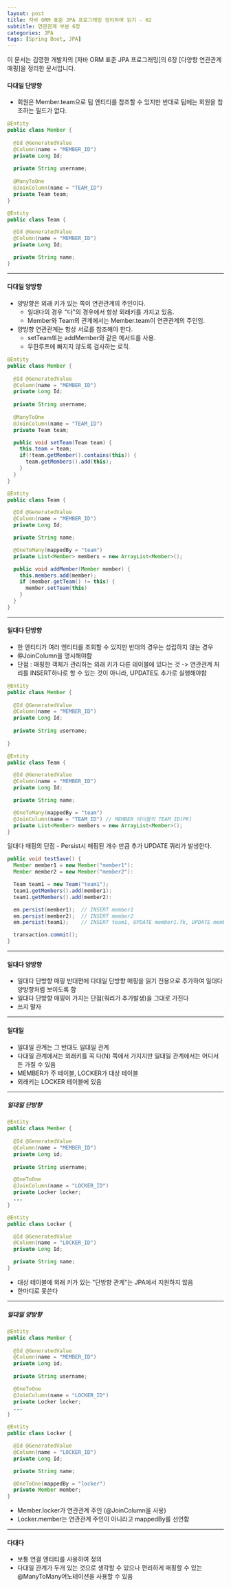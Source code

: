 ```yaml
---
layout: post
title: 자바 ORM 표준 JPA 프로그래밍 정리하며 읽기 - 02
subtitle: 연관관계 부분 6장
categories: JPA
tags: [Spring Boot, JPA]
---
```


이 문서는 김영한 개발자의 [자바 ORM 표준 JPA 프로그래밍]의 6장 [다양항 연관관계 매핑]을 정리한 문서입니다. 


#### 다대일 단방향

- 회원은 Member.team으로 팀 엔티티를 참조할 수 있지만 반대로 팀에는 회원을 참조하는 필드가 없다.

```java
@Entity
public class Member {
  
  @Id @GeneratedValue
  @Column(name = "MEMBER_ID")
  private Long Id;
  
  private String username;
  
  @ManyToOne
  @JoinColumn(name = "TEAM_ID")
  private Team team;
}
```

```java
@Entity
public class Team {

  @Id @GeneratedValue
  @Column(name = "MEMBER_ID")
  private Long Id;

  private String name;
}
```

---

#### 다대일 양방향

- 양방향은 외래 키가 있는 쪽이 연관관계의 주인이다.
  - 일대다의 경우 "다"의 경우에서 항상 외래키를 가지고 있음.
  - Member와 Team의 관계에서는 Member.team이 연관관계의 주인임.
- 양방향 연관관계는 항상 서로를 참조해야 한다.
  - setTeam또는 addMember와 같은 메서드를 사용.
  - 무한루프에 빠지지 않도록 검사하는 로직.


```java
@Entity
public class Member {
  
  @Id @GeneratedValue
  @Column(name = "MEMBER_ID")
  private Long Id;
  
  private String username;
  
  @ManyToOne
  @JoinColumn(name = "TEAM_ID")
  private Team team;

  public void setTeam(Team team) {
    this.team = team;
    if(!team.getMember().contains(this)) {
      team.getMembers().add(this);
    }
  }
}
```


```java
@Entity
public class Team {

  @Id @GeneratedValue
  @Column(name = "MEMBER_ID")
  private Long Id;

  private String name;

  @OneToMany(mappedBy = "team")
  private List<Member> members = new ArrayList<Member>();

  public void addMember(Member member) {
    this.members.add(member);
    if (member.getTeam() != this) {
      member.setTeam(this)
    }
  }
}
```

---

#### 일대다 단방향

- 한 엔티티가 여러 엔티티를 조회할 수 있지만 반대의 경우는 성립하지 않는 경우
- @JoinColumn을 명시해야함
- 단점 : 매핑한 객체가 관리하는 외래 키가 다른 테이블에 있다는 것 -> 연관관계 처리를 INSERT하나로 할 수 있는 것이 아니라, UPDATE도 추가로 실행해야함


```java
@Entity
public class Member {
  
  @Id @GeneratedValue
  @Column(name = "MEMBER_ID")
  private Long Id;
  
  private String username;
  
}
```

```java
@Entity
public class Team {

  @Id @GeneratedValue
  @Column(name = "MEMBER_ID")
  private Long Id;

  private String name;

  @OneToMany(mappedBy = "team")
  @JoinColumn(name = "TEAM_ID") // MEMBER 테이블의 TEAM_ID(PK)
  private List<Member> members = new ArrayList<Member>();
}
```

일대다 매핑의 단점 - Persist시 매핑된 개수 만큼 추가 UPDATE 쿼리가 발생한다.

```java
public void testSave() {
  Member member1 = new Member("member1"):
  Member member2 = new Member("member2"):

  Team team1 = new Team("team1");
  team1.getMembers().add(member1):
  team1.getMembers().add(member2):

  em.persist(member1);  // INSERT member1
  em.persist(member2);  // INSERT member2
  em.persist(team1);    // INSERT team1, UPDATE member1.fk, UPDATE member2.fk

  transaction.commit();
}
```

---

#### 일대다 양방향

- 일대다 단방향 매핑 반대편에 다대일 단방향 매핑을 읽기 전용으로 추가하여 일대다 양방향처럼 보이도록 함
- 일대다 단방향 매핑이 가지는 단점(쿼리가 추가발생)을 그대로 가진다
- 쓰지 말자

---

#### 일대일

- 일대일 관계는 그 반대도 일대일 관계
- 다대일 관계에서는 외래키를 꼭 다(N) 쪽에서 가지지만 일대일 관계에서는 어디서든 가질 수 있음
- MEMBER가 주 테이블, LOCKER가 대상 테이블
- 외래키는 LOCKER 테이블에 있음

---

##### 일대일 단방향

```java
@Entity
public class Member {
  
  @Id @GeneratedValue
  @Column(name = "MEMBER_ID")
  private Long id;
  
  private String username;

  @OneToOne
  @JoinColumn(name = "LOCKER_ID")
  private Locker locker;
  ...
}

@Entity
public class Locker {

  @Id @GeneratedValue
  @Column(name = "LOCKER_ID")
  private Long Id;

  private String name;
}
```

- 대상 테이블에 외래 키가 있는 "단방향 관계"는 JPA에서 지원하지 않음
- 한마디로 못쓴다

---

##### 일대일 양방향

```java
@Entity
public class Member {
  
  @Id @GeneratedValue
  @Column(name = "MEMBER_ID")
  private Long id;
  
  private String username;

  @OneToOne
  @JoinColumn(name = "LOCKER_ID")
  private Locker locker;
  ...
}

@Entity
public class Locker {

  @Id @GeneratedValue
  @Column(name = "LOCKER_ID")
  private Long Id;

  private String name;

  @OneToOne(mappedBy = "locker")
  private Member member;
}
```

- Member.locker가 연관관계 주인 (@JoinColumn을 사용)
- Locker.member는 연관관계 주인이 아니라고 mappedBy를 선언함

---

#### 다대다

- 보통 연결 엔티티를 사용하여 정의
- 다대일 관계가 두개 있는 것으로 생각할 수 있으나 편리하게 매핑할 수 있는 @ManyToMany어노테이션을 사용할 수 있음
